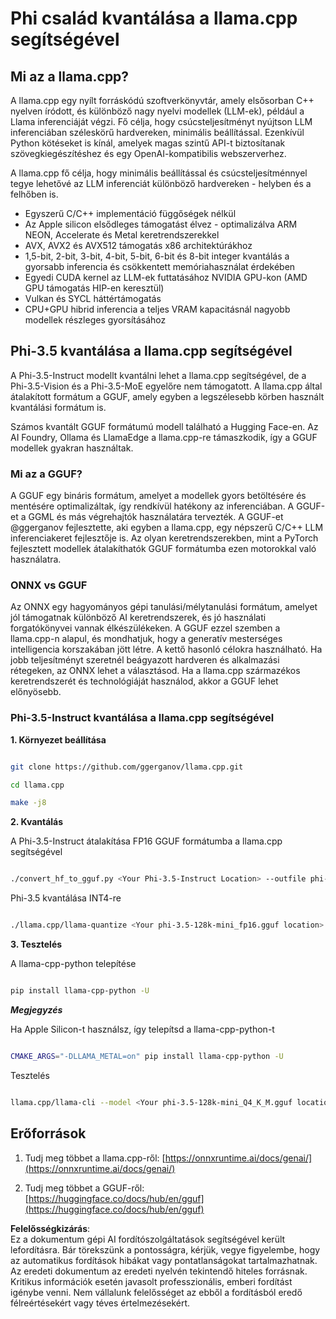 # **Phi család kvantálása a llama.cpp segítségével**

## **Mi az a llama.cpp?**

A llama.cpp egy nyílt forráskódú szoftverkönyvtár, amely elsősorban C++ nyelven íródott, és különböző nagy nyelvi modellek (LLM-ek), például a Llama inferenciáját végzi. Fő célja, hogy csúcsteljesítményt nyújtson LLM inferenciában széleskörű hardvereken, minimális beállítással. Ezenkívül Python kötéseket is kínál, amelyek magas szintű API-t biztosítanak szövegkiegészítéshez és egy OpenAI-kompatibilis webszerverhez.

A llama.cpp fő célja, hogy minimális beállítással és csúcsteljesítménnyel tegye lehetővé az LLM inferenciát különböző hardvereken - helyben és a felhőben is.

- Egyszerű C/C++ implementáció függőségek nélkül
- Az Apple silicon elsődleges támogatást élvez - optimalizálva ARM NEON, Accelerate és Metal keretrendszerekkel
- AVX, AVX2 és AVX512 támogatás x86 architektúrákhoz
- 1,5-bit, 2-bit, 3-bit, 4-bit, 5-bit, 6-bit és 8-bit integer kvantálás a gyorsabb inferencia és csökkentett memóriahasználat érdekében
- Egyedi CUDA kernel az LLM-ek futtatásához NVIDIA GPU-kon (AMD GPU támogatás HIP-en keresztül)
- Vulkan és SYCL háttértámogatás
- CPU+GPU hibrid inferencia a teljes VRAM kapacitásnál nagyobb modellek részleges gyorsításához

## **Phi-3.5 kvantálása a llama.cpp segítségével**

A Phi-3.5-Instruct modellt kvantálni lehet a llama.cpp segítségével, de a Phi-3.5-Vision és a Phi-3.5-MoE egyelőre nem támogatott. A llama.cpp által átalakított formátum a GGUF, amely egyben a legszélesebb körben használt kvantálási formátum is.

Számos kvantált GGUF formátumú modell található a Hugging Face-en. Az AI Foundry, Ollama és LlamaEdge a llama.cpp-re támaszkodik, így a GGUF modellek gyakran használtak.

### **Mi az a GGUF?**

A GGUF egy bináris formátum, amelyet a modellek gyors betöltésére és mentésére optimalizáltak, így rendkívül hatékony az inferenciában. A GGUF-et a GGML és más végrehajtók használatára tervezték. A GGUF-et @ggerganov fejlesztette, aki egyben a llama.cpp, egy népszerű C/C++ LLM inferenciakeret fejlesztője is. Az olyan keretrendszerekben, mint a PyTorch fejlesztett modellek átalakíthatók GGUF formátumba ezen motorokkal való használatra.

### **ONNX vs GGUF**

Az ONNX egy hagyományos gépi tanulási/mélytanulási formátum, amelyet jól támogatnak különböző AI keretrendszerek, és jó használati forgatókönyvei vannak élkészülékeken. A GGUF ezzel szemben a llama.cpp-n alapul, és mondhatjuk, hogy a generatív mesterséges intelligencia korszakában jött létre. A kettő hasonló célokra használható. Ha jobb teljesítményt szeretnél beágyazott hardveren és alkalmazási rétegeken, az ONNX lehet a választásod. Ha a llama.cpp származékos keretrendszerét és technológiáját használod, akkor a GGUF lehet előnyösebb.

### **Phi-3.5-Instruct kvantálása a llama.cpp segítségével**

**1. Környezet beállítása**


```bash

git clone https://github.com/ggerganov/llama.cpp.git

cd llama.cpp

make -j8

```


**2. Kvantálás**

A Phi-3.5-Instruct átalakítása FP16 GGUF formátumba a llama.cpp segítségével


```bash

./convert_hf_to_gguf.py <Your Phi-3.5-Instruct Location> --outfile phi-3.5-128k-mini_fp16.gguf

```

Phi-3.5 kvantálása INT4-re


```bash

./llama.cpp/llama-quantize <Your phi-3.5-128k-mini_fp16.gguf location> ./gguf/phi-3.5-128k-mini_Q4_K_M.gguf Q4_K_M

```


**3. Tesztelés**

A llama-cpp-python telepítése


```bash

pip install llama-cpp-python -U

```

***Megjegyzés*** 

Ha Apple Silicon-t használsz, így telepítsd a llama-cpp-python-t


```bash

CMAKE_ARGS="-DLLAMA_METAL=on" pip install llama-cpp-python -U

```

Tesztelés 


```bash

llama.cpp/llama-cli --model <Your phi-3.5-128k-mini_Q4_K_M.gguf location> --prompt "<|user|>\nCan you introduce .NET<|end|>\n<|assistant|>\n"  --gpu-layers 10

```



## **Erőforrások**

1. Tudj meg többet a llama.cpp-ről: [https://onnxruntime.ai/docs/genai/](https://onnxruntime.ai/docs/genai/)

2. Tudj meg többet a GGUF-ről: [https://huggingface.co/docs/hub/en/gguf](https://huggingface.co/docs/hub/en/gguf)

**Felelősségkizárás**:  
Ez a dokumentum gépi AI fordítószolgáltatások segítségével került lefordításra. Bár törekszünk a pontosságra, kérjük, vegye figyelembe, hogy az automatikus fordítások hibákat vagy pontatlanságokat tartalmazhatnak. Az eredeti dokumentum az eredeti nyelvén tekintendő hiteles forrásnak. Kritikus információk esetén javasolt professzionális, emberi fordítást igénybe venni. Nem vállalunk felelősséget az ebből a fordításból eredő félreértésekért vagy téves értelmezésekért.